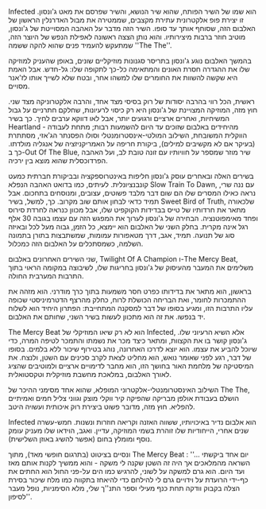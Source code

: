 Infected הוא שמו של השיר הפותח, שהוא שיר הנושא, והשיר שפרסם את מאט ג'ונסון. זו יצירת פופ אלקטרונית עתירת מקצבים, שממטירה את מבול האדרנלין הראשון של האלבום הזה, שסוחף אותך עד סופו. השיר הזה מדבר על האהבה המסוייטת של ג'ונסון, מוטיב חוזר ברבות מיצירותיו. והוא נותן הצצה ראשונה לאפילת הנפש של היוצר הזה, שמתעקש להעמיד פנים שהוא להקה ששמה ''The The''.

בהמשך האלבום נוגע ג'ונסון בתריסר סגנונות מוזיקליים שונים, באופן שהעניק למוזיקה שלו את ההגדרה חסרת האונים והמתאימה כל-כך לתקופה שלו: גל-חדש. אבל האמת היא שקשה להשוות את החומרים שלו למשהו אחר, ובטח שלא לשייך אותו לז'אנר מסויים. 

ראשית, הכל רווי בהרבה יסודות של רוק בסיסי מצד אחד, והרבה אלקטרוניקה מצד שני. חוץ מזה, המוזיקה המצויינת של ג'ונסון היא רק כיסוי לרעיונות, שחלקם חתרניים על גבול המשיחיות, ואחרים ארציים ורגועים יותר, אבל לאו דווקא ערבים לחיך. כך בשיר Heartland - מהיחידים באלבום שזוכים עד היום להשמעות רבות; מתחת לעבודה הווקלית המשובחת, השילוב המולטי-אינסטרומנטלי וסולו הפסנתר הג'אזי, מסתתרת (בעיקר אם לא מקשיבים למילים), ביקורת חריפה על האמריקניזציה של אנגליה מולדתו. כך ב-Out Of The Blue, שיר מוזר שמספר על חוויותיו עם זונה טובת לב, ועל האהבה הפרדוכסלית שהוא מוצא בין ירכיה. 

בשירים האלה ובאחרים עוסק ג'ונסון חליפות באינטרוספקציה ובביקורת חברתית כמעט קונבנציונלית. לעיתים, כמו בדואט האהבה הנפלא Slow Train To Dawn, עם ננה שרי, נראה כאילו המסרים שלו הם שום דבר מלבד פשוטים, עצובים, ומנוסחים בתחכום. אבל תמיד כדאי לבחון אותם שוב מקרוב. כך, למשל, בשיר Sweet Bird of Truth, שלכאורה מתאר את חרדותיו של טייס בבדידות הקוקפיט שלו, אבל מכוון כנראה לחרדת סירוס ופחד מאימפוטנציה. הבחירה של ג'ונסון לערוך את המפגש הזה עם עצמו בגובה 30 אלף רגל אינה מקרית. בחלק השני של האלבום הוא יימצא, כל הזמן, גבוה מעל לכל ובאיזה סוג של תנועה. תמיד, אגב, דרך מטאפורות עמומות, שמשתבצות בתורן בתמונה השלמה, כשמסתכלים על האלבום הזה כמכלול. 

שני השירים האחרונים באלבום, Twilight Of A Champion ו-The Mercy Beat, משלימים את המעבר מהעיסוק של ג'ונסון בחריגות שלו, לשיבוצה במקומה הראוי בתוך התרבות המערבית החולה. 

בראשון, הוא מתאר את בדידותו כפרט חסר משמעות בתוך כרך מודרני. הוא מזהה את ההתמכרות לחומר, ואת הבריחה הכושלת לרוח, כחלק מהרצף הדטרמיניסטי שכופה עליו התרבות הזו, ומגיע בסופו של דבר למסקנה המתחייבת: הפתרון היחיד הוא לשלוח יד בנפשו. את זה הוא מתכוון לעשות בשיר השני, שחותם את האלבום. 

The Mercy Beat הוא לא רק שיאו המוזיקלי של Infected, אלא השיא הרעיוני שלו. ג'ונסון קושר בו את הקצוות, ומתאר כיצד מכר את נשמתו והתמכר לטיפה המרה, כדי שיוכל להביע את עצמו. הוא יוצא לדרכו האחרונה, נוהג בטירוף שיכור ללא בלמים. בסופו של דבר, רגע לפני שאומר נואש, הוא מחליט לצאת לקרב סכינים עם השטן, ולנצח. את המיסטיקה של מלחמת האור בחושך הזו, הוא מחבר לדימויים ארציים ולמוטיבים שהציג לאורך האלבום, במלאכת מחשבת מוזיקלית וטקסטואלית. 

השילוב האינסטרומנטלי-אלקטרוני המופלא, שהוא אחד מסימני ההיכר של The The, הושלם בעבודת אולפן מבריקה שהפיקה קיר ווקלי מוצק וגווני צליל חמים ואמיתיים להפליא. חוץ מזה, מדובר פשוט ביצירת רוק איכותית ועשויה היטב.

Infected הוא אלבום נדיר באיכויותיו, ששווה האזנה וקריאה חוזרות ונשנות. חמש-עשרה שנים אחרי, הייחודיות שלו זוהרת בשמי המוזיקה, עדיין. ואגב, הוידאו שלו מעניק עומק נוסף ומומלץ בחום (אפשר להשיג באוזן השלישית).

ונסיים בציטוט (בתרגום חופשי מאד), מתוך The Mercy Beat : 
''... יום אחד ביקשתי השראה מהמלאכים
אך היה זה השטן שקנה לי משקה -
והוא ממשיך לקנות אותם מאז ועד היום. 
הוא גרם למשקה על לשוני, להרגיש כמו הים על-פני החול 
הוא החתים את כף-ידי הרועדת על וידויים 
גרם לי להילחם כדי להיאחז בתקווה
כמו מלח שיכור בסירת הצלה
בקבוק וודקה תחת כנף מעילי
וספר התנ''ך שלי, מלא הסימניות, נופל מעבר לסיפון''.